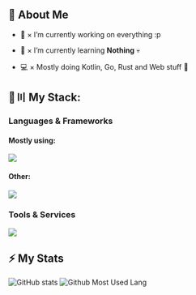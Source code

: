 ## 👋 About Me

- 🔭 × I’m currently working on everything :p

- 🌱 × I’m currently learning **Nothing** 💀

- 💻 × Mostly doing Kotlin, Go, Rust and Web stuff 👀

## 🚀〣 My Stack:

### Languages & Frameworks

#### Mostly using:
![](https://skillicons.dev/icons?i=kotlin,go,typescript,rust,next)

#### Other:
![](https://skillicons.dev/icons?i=java,javascript,py,react,svelte,dotnet,bash,powershell)

### Tools & Services

![](https://skillicons.dev/icons?i=discord,figma,github,mysql,postgres,linux,docker,redis,mongodb,unity,unreal,kubernetes,nix,idea,vscode)

## ⚡ My Stats

![GitHub stats](https://github-readme-stats-sigma-two-97.vercel.app/api?username=invalidjoker&show_icons=true&theme=transparent&count_private=true&hide_border=true&line_height=20)
![Github Most Used Lang](https://github-readme-stats-sigma-two-97.vercel.app/api/top-langs/?username=invalidjoker&theme=transparent&hide_border=true&count_private=true&layout=compact)

